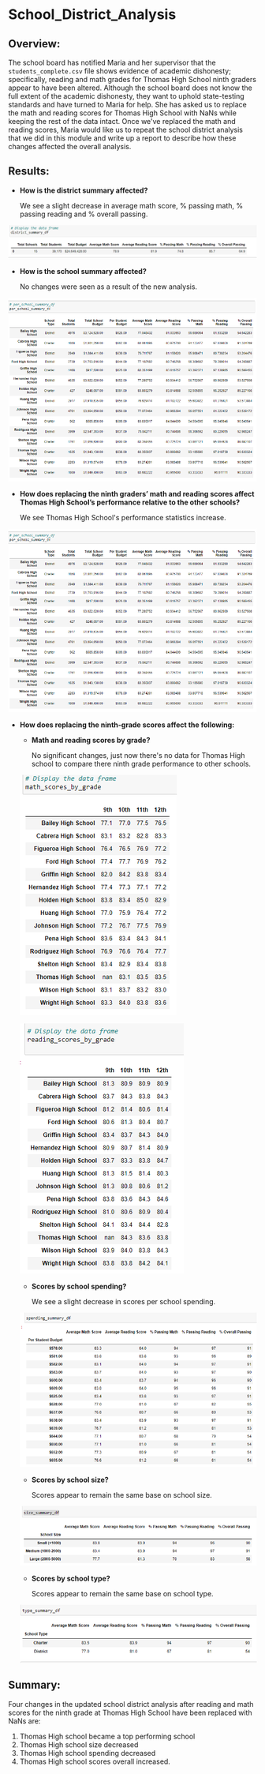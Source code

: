 # School_District_Analysis
## Overview:

The school board has notified Maria and her supervisor that the `students_complete.csv` file shows evidence of academic dishonesty; specifically, reading and math grades for Thomas High School ninth graders appear to have been altered. Although the school board does not know the full extent of the academic dishonesty, they want to uphold state-testing standards and have turned to Maria for help. She has asked us to replace the math and reading scores for Thomas High School with NaNs while keeping the rest of the data intact. Once we've replaced the math and reading scores, Maria would like us to repeat the school district analysis that we did in this module and write up a report to describe how these changes affected the overall analysis.

## Results:
- **How is the district summary affected?**

  We see a slight decrease in average math score, % passing math, % passing reading and % overall passing.

![This is an image](https://github.com/kellyd7/School_District_Analysis/blob/main/Resources/districty_summary_df.png)

- **How is the school summary affected?**

  No changes were seen as a result of the new analysis.

![This is an image](https://github.com/kellyd7/School_District_Analysis/blob/main/Resources/per_school_summary_df.png)

- **How does replacing the ninth graders’ math and reading scores affect Thomas High School’s performance relative to the other schools?**

  We see Thomas High School's performance statistics increase.
  
![This is an image](https://github.com/kellyd7/School_District_Analysis/blob/main/Resources/per_school_summary_df.png)

- **How does replacing the ninth-grade scores affect the following:**
  
   - **Math and reading scores by grade?**
      
      No significant changes, just now there's no data for Thomas High school to compare there ninth grade performance to other schools.
      
    ![This is an image](https://github.com/kellyd7/School_District_Analysis/blob/main/Resources/math_scores_by_grade.png)
    
    ![This is an image](https://github.com/kellyd7/School_District_Analysis/blob/main/Resources/reading_scores_by_grade.png) 
   
   - **Scores by school spending?**
    
      We see a slight decrease in scores per school spending.
    
    ![This is an image](https://github.com/kellyd7/School_District_Analysis/blob/main/Resources/spending_summary_df.png)
    
    - **Scores by school size?**
    
      Scores appear to remain the same base on school size.
    
    ![This is an image](https://github.com/kellyd7/School_District_Analysis/blob/main/Resources/size_summary_df.png)
    
    - **Scores by school type?**
    
      Scores appear to remain the same base on school type.
    
    ![This is an image](https://github.com/kellyd7/School_District_Analysis/blob/main/Resources/type_summary_df.png)

## Summary:

Four changes in the updated school district analysis after reading and math scores for the ninth grade at Thomas High School have been replaced with NaNs are:
1. Thomas High school became a top performing school
2. Thomas High school size decreased
3. Thomas High school spending decreased
4. Thomas High school scores overall increased.
